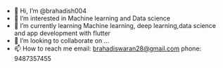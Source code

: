- 👋 Hi, I’m @brahadish004
- 👀 I’m interested in Machine learning and Data science 
- 🌱 I’m currently learning Machine learning, deep learning,data science and app development with flutter
- 💞️ I’m looking to collaborate on ...
- 📫 How to reach me email: brahadiswaran28@gmail.com phone: 9487357455

<!---
brahadish004/brahadish004 is a ✨ special ✨ repository because its `README.md` (this file) appears on your GitHub profile.
You can click the Preview link to take a look at your changes.
--->
